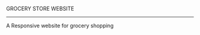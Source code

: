 GROCERY STORE WEBSITE

------------------------------------------------------


A Responsive website for grocery shopping




